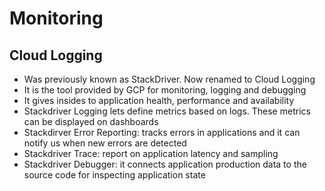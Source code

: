 # Monitoring

## Cloud Logging
- Was previously known as StackDriver. Now renamed to Cloud Logging
- It is the tool provided by GCP for monitoring, logging and debugging
- It gives insides to application health, performance and availability
- Stackdriver Logging lets define metrics based on logs. These metrics can be displayed on dashboards 
- Stackdirver Error Reporting: tracks errors in applications and it can notify us when new errors are detected
- Stackdriver Trace: report on application latency and sampling
- Stackdriver Debugger: it connects application production data to the source code for inspecting application state

